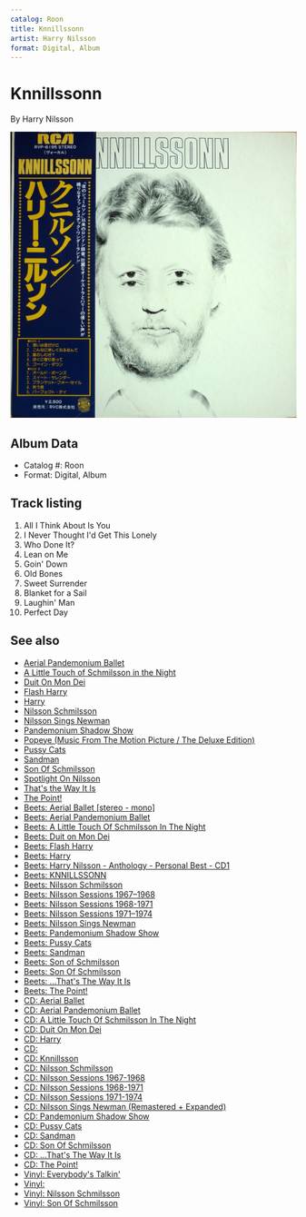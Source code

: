 ```yaml
---
catalog: Roon
title: Knnillssonn
artist: Harry Nilsson
format: Digital, Album
---
```


# Knnillssonn

By Harry Nilsson

![](../../assets/albumcovers/Harry_Nilsson-Knnillssonn.png)

## Album Data

- Catalog #: Roon
- Format: Digital, Album


## Track listing


1. All I Think About Is You
2. I Never Thought I'd Get This Lonely
3. Who Done It?
4. Lean on Me
5. Goin' Down
6. Old Bones
7. Sweet Surrender
8. Blanket for a Sail
9. Laughin' Man
10. Perfect Day


## See also

- [Aerial Pandemonium Ballet](Aerial_Pandemonium_Ballet.md)
- [A Little Touch of Schmilsson in the Night](A_Little_Touch_of_Schmilsson_in_the_Night.md)
- [Duit On Mon Dei](Duit_On_Mon_Dei.md)
- [Flash Harry](Flash_Harry.md)
- [Harry](Harry.md)
- [Nilsson Schmilsson](Nilsson_Schmilsson.md)
- [Nilsson Sings Newman](Nilsson_Sings_Newman.md)
- [Pandemonium Shadow Show](Pandemonium_Shadow_Show.md)
- [Popeye (Music From The Motion Picture / The Deluxe Edition)](Popeye_Music_From_The_Motion_Picture_-_The_Deluxe_Edition.md)
- [Pussy Cats](Pussy_Cats.md)
- [Sandman](Sandman.md)
- [Son Of Schmilsson](Son_Of_Schmilsson.md)
- [Spotlight On Nilsson](Spotlight_On_Nilsson.md)
- [That's the Way It Is](Thats_the_Way_It_Is.md)
- [The Point!](The_Point!.md)
- [Beets: Aerial Ballet [stereo - mono]](../../Beets/Harry_Nilsson/Aerial_Ballet_[stereo_-_mono].md)
- [Beets: Aerial Pandemonium Ballet](../../Beets/Harry_Nilsson/Aerial_Pandemonium_Ballet.md)
- [Beets: A Little Touch Of Schmilsson In The Night](../../Beets/Harry_Nilsson/A_Little_Touch_Of_Schmilsson_In_The_Night.md)
- [Beets: Duit on Mon Dei](../../Beets/Harry_Nilsson/Duit_on_Mon_Dei.md)
- [Beets: Flash Harry](../../Beets/Harry_Nilsson/Flash_Harry.md)
- [Beets: Harry](../../Beets/Harry_Nilsson/Harry.md)
- [Beets: Harry Nilsson - Anthology - Personal Best - CD1](../../Beets/Harry_Nilsson/Harry_Nilsson_-_Anthology_-_Personal_Best_-_CD1.md)
- [Beets: KNNILLSSONN](../../Beets/Harry_Nilsson/KNNILLSSONN.md)
- [Beets: Nilsson Schmilsson](../../Beets/Harry_Nilsson/Nilsson_Schmilsson.md)
- [Beets: Nilsson Sessions 1967–1968](../../Beets/Harry_Nilsson/Nilsson_Sessions_1967–1968.md)
- [Beets: Nilsson Sessions 1968-1971](../../Beets/Harry_Nilsson/Nilsson_Sessions_1968-1971.md)
- [Beets: Nilsson Sessions 1971–1974](../../Beets/Harry_Nilsson/Nilsson_Sessions_1971–1974.md)
- [Beets: Nilsson Sings Newman](../../Beets/Harry_Nilsson/Nilsson_Sings_Newman.md)
- [Beets: Pandemonium Shadow Show](../../Beets/Harry_Nilsson/Pandemonium_Shadow_Show.md)
- [Beets: Pussy Cats](../../Beets/Harry_Nilsson/Pussy_Cats.md)
- [Beets: Sandman](../../Beets/Harry_Nilsson/Sandman.md)
- [Beets: Son of Schmilsson](../../Beets/Harry_Nilsson/Son_of_Schmilsson.md)
- [Beets: Son Of Schmilsson](../../Beets/Harry_Nilsson/Son_Of_Schmilsson.md)
- [Beets: ...That's The Way It Is](../../Beets/Harry_Nilsson/Thats_The_Way_It_Is.md)
- [Beets: The Point!](../../Beets/Harry_Nilsson/The_Point!.md)
- [CD: Aerial Ballet](../../CD/Harry_Nilsson/Aerial_Ballet.md)
- [CD: Aerial Pandemonium Ballet](../../CD/Harry_Nilsson/Aerial_Pandemonium_Ballet.md)
- [CD: A Little Touch Of Schmilsson In The Night](../../CD/Harry_Nilsson/A_Little_Touch_Of_Schmilsson_In_The_Night.md)
- [CD: Duit On Mon Dei](../../CD/Harry_Nilsson/Duit_On_Mon_Dei.md)
- [CD: Harry](../../CD/Harry_Nilsson/Harry.md)
- [CD: ](../../CD/Harry_Nilsson/Harry_Nilsson.md)
- [CD: Knnillsson](../../CD/Harry_Nilsson/Knnillsson.md)
- [CD: Nilsson Schmilsson](../../CD/Harry_Nilsson/Nilsson_Schmilsson.md)
- [CD: Nilsson Sessions 1967-1968](../../CD/Harry_Nilsson/Nilsson_Sessions_1967-1968.md)
- [CD: Nilsson Sessions 1968-1971](../../CD/Harry_Nilsson/Nilsson_Sessions_1968-1971.md)
- [CD: Nilsson Sessions 1971-1974](../../CD/Harry_Nilsson/Nilsson_Sessions_1971-1974.md)
- [CD: Nilsson Sings Newman (Remastered + Expanded)](../../CD/Harry_Nilsson/Nilsson_Sings_Newman_Remastered_+_Expanded.md)
- [CD: Pandemonium Shadow Show](../../CD/Harry_Nilsson/Pandemonium_Shadow_Show.md)
- [CD: Pussy Cats](../../CD/Harry_Nilsson/Pussy_Cats.md)
- [CD: Sandman](../../CD/Harry_Nilsson/Sandman.md)
- [CD: Son Of Schmilsson](../../CD/Harry_Nilsson/Son_Of_Schmilsson.md)
- [CD: ...That's The Way It Is](../../CD/Harry_Nilsson/Thats_The_Way_It_Is.md)
- [CD: The Point!](../../CD/Harry_Nilsson/The_Point!.md)
- [Vinyl: Everybody's Talkin'](../../Vinyl/Harry_Nilsson/Everybodys_Talkin.md)
- [Vinyl: ](../../Vinyl/Harry_Nilsson/Harry_Nilsson.md)
- [Vinyl: Nilsson Schmilsson](../../Vinyl/Harry_Nilsson/Nilsson_Schmilsson.md)
- [Vinyl: Son Of Schmilsson](../../Vinyl/Harry_Nilsson/Son_Of_Schmilsson.md)
